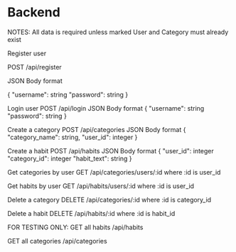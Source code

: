 # Backend

NOTES: 
All data is required unless marked
User and Category must already exist


Register user

POST /api/register

JSON Body format

{ 
    "username": string
    "password": string
}

Login user
POST /api/login
JSON Body format
{ 
    "username": string
    "password": string
}

Create a category
POST /api/categories
JSON Body format
{
    "category_name": string,
    "user_id": integer
}

Create a habit
POST /api/habits
JSON Body format
{
    "user_id": integer
    "category_id": integer
    "habit_text": string
}

Get categories by user
GET /api/categories/users/:id
where :id is user_id

Get habits by user
GET /api/habits/users/:id
where :id is user_id

Delete a category
DELETE /api/categories/:id
where :id is category_id

Delete a habit
DELETE /api/habits/:id
where :id is habit_id

FOR TESTING ONLY:
GET all habits
/api/habits

GET all categories
/api/categories